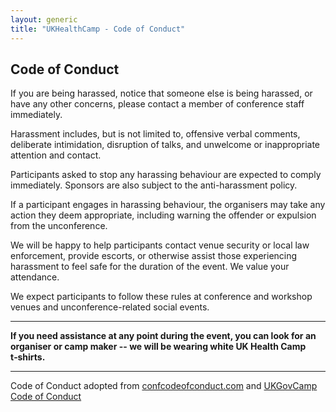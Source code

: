 ```yaml
---
layout: generic
title: "UKHealthCamp - Code of Conduct"
---
```


## Code of Conduct
If you are being harassed, notice that someone else is being harassed, or have any other concerns, please contact a member of conference staff immediately.

Harassment includes, but is not limited to, offensive verbal comments, deliberate intimidation, disruption of talks, and unwelcome or inappropriate attention and contact.

Participants asked to stop any harassing behaviour are expected to comply immediately. Sponsors are also subject to the anti-harassment policy.

If a participant engages in harassing behaviour, the organisers may take any action they deem appropriate, including warning the offender or expulsion from the unconference.

We will be happy to help participants contact venue security or local law enforcement, provide escorts, or otherwise assist those experiencing harassment to feel safe for the duration of the event. We value your attendance.

We expect participants to follow these rules at conference and workshop venues and unconference-related social events.

---

**If you need assistance at any point during the event, you can look for an organiser or camp maker -- we will be wearing white UK Health Camp t&#8209;shirts.**

---

Code of Conduct adopted from [confcodeofconduct.com](http://confcodeofconduct.com/) and [UKGovCamp Code of Conduct](https://www.ukgovcamp.com/code-of-conduct)
